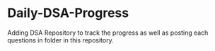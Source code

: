 # Daily-DSA-Progress
Adding DSA Repository to track the progress as well as posting each questions in folder in this repository. 
